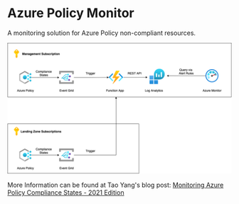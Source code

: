 # Azure Policy Monitor

A monitoring solution for Azure Policy non-compliant resources.

![diagram](./images/policy-monitor-diagram.png)

More Information can be found at Tao Yang's blog post: [Monitoring Azure Policy Compliance States - 2021 Edition](https://blog.tyang.org/2021/12/06/monitoring-azure-policy-compliance-states-2021-edition/)